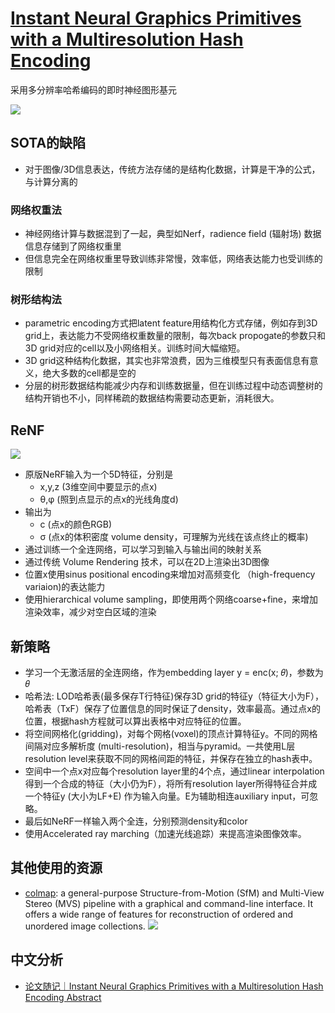 # [Instant Neural Graphics Primitives with a Multiresolution Hash Encoding](https://drive.google.com/file/d/1NQpe2Rq4-n2lzwHFrAPl2wUQCz3umgKp/view?usp=sharing)
采用多分辨率哈希编码的即时神经图形基元

![](https://developer-blogs.nvidia.com/wp-content/uploads/2022/05/NeRF_Output.jpg)

## SOTA的缺陷
- 对于图像/3D信息表达，传统方法存储的是结构化数据，计算是干净的公式，与计算分离的

### 网络权重法
- 神经网络计算与数据混到了一起，典型如Nerf，radience field (辐射场) 数据信息存储到了网络权重里
- 但信息完全在网络权重里导致训练非常慢，效率低，网络表达能力也受训练的限制

### 树形结构法
- parametric encoding方式把latent feature用结构化方式存储，例如存到3D grid上，表达能力不受网络权重数量的限制，每次back propogate的参数只和3D grid对应的cell以及小网络相关。训练时间大幅缩短。
- 3D grid这种结构化数据，其实也非常浪费，因为三维模型只有表面信息有意义，绝大多数的cell都是空的
- 分层的树形数据结构能减少内存和训练数据量，但在训练过程中动态调整树的结构开销也不小，同样稀疏的数据结构需要动态更新，消耗很大。

## ReNF
![](https://cdn.wccftech.com/wp-content/uploads/2022/03/Instant-NeRF-Pillars-1480x833.jpg)
- 原版NeRF输入为一个5D特征，分别是
  - x,y,z (3维空间中要显示的点x)
  - θ,φ (照到点显示的点x的光线角度d) 
- 输出为
  - c (点x的颜色RGB)
  - σ (点x的体积密度 volume density，可理解为光线在该点终止的概率)
- 通过训练一个全连网络，可以学习到输入与输出间的映射关系
- 通过传统 Volume Rendering 技术，可以在2D上渲染出3D图像
- 位置x使用sinus positional encoding来增加对高频变化 （high-frequency variaion)的表达能力
- 使用hierarchical volume sampling，即使用两个网络coarse+fine，来增加渲染效率，减少对空白区域的渲染

## 新策略
- 学习一个无激活层的全连网络，作为embedding layer y = enc(x; 𝜃)，参数为𝜃
- 哈希法: LOD哈希表(最多保存T行特征)保存3D grid的特征y（特征大小为F），哈希表（TxF）保存了位置信息的同时保证了density，效率最高。通过点x的位置，根据hash方程就可以算出表格中对应特征的位置。
- 将空间网格化(gridding)，对每个网格(voxel)的顶点计算特征y。不同的网格间隔对应多解析度 (multi-resolution)，相当与pyramid。一共使用L层resolution level来获取不同的网格间距的特征，并保存在独立的hash表中。
- 空间中一个点x对应每个resolution layer里的4个点，通过linear interpolation得到一个合成的特征（大小仍为F），将所有resolution layer所得特征合并成一个特征y (大小为LF+E) 作为输入向量。E为辅助相连auxiliary input，可忽略。
- 最后如NeRF一样输入两个全连，分别预测density和color
- 使用Accelerated ray marching（加速光线追踪）来提高渲染图像效率。



## 其他使用的资源
- [colmap](https://colmap.github.io/): a general-purpose Structure-from-Motion (SfM) and Multi-View Stereo (MVS) pipeline with a graphical and command-line interface. It offers a wide range of features for reconstruction of ordered and unordered image collections.
![](https://colmap.github.io/_images/incremental-sfm.png)

## 中文分析
- [论文随记｜Instant Neural Graphics Primitives with a Multiresolution Hash Encoding Abstract](https://zhuanlan.zhihu.com/p/532357369)